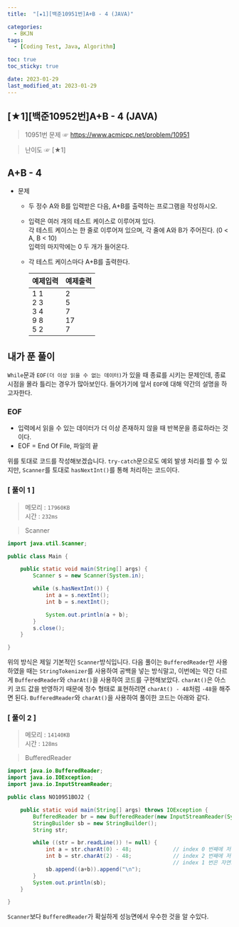 ```yaml
---
title:  "[★1][백준10951번]A+B - 4 (JAVA)" 

categories:
  - BKJN
tags:
  - [Coding Test, Java, Algorithm]

toc: true
toc_sticky: true

date: 2023-01-29
last_modified_at: 2023-01-29
---
```

[★1][백준10952번]A+B - 4 (JAVA)
----
> 10951번 문제 ☞ <https://www.acmicpc.net/problem/10951>  

> 난이도 ☞ [★1]
  
## A+B - 4  
  
- 문제
  - 두 정수 A와 B를 입력받은 다음, A+B를 출력하는 프로그램을 작성하시오.
  - 입력은 여러 개의 테스트 케이스로 이루어져 있다.<br>각 테스트 케이스는 한 줄로 이루어져 있으며, 각 줄에 A와 B가 주어진다. (0 < A, B < 10)<br>입력의 마지막에는 0 두 개가 들어온다.
  - 각 테스트 케이스마다 A+B를 출력한다.
    
	|예제입력|예제출력|
	|:--|:--|
	|1 1<br>2 3<br>3 4<br>9 8<br>5 2|2<br>5<br>7<br>17<br>7|

  
## 내가 푼 풀이  
`While`문과 `EOF(더 이상 읽을 수 없는 데이터)`가 있을 때 종료를 시키는 문제인데, 종료시점을 몰라 틀리는 경우가 많아보인다. 들어가기에 앞서 `EOF`에 대해 약간의 설명을 하고자한다.
### EOF
- 입력에서 읽을 수 있는 데이터가 더 이상 존재하지 않을 때 반복문을 종료하라는 것이다.
- EOF = End Of File, 파일의 끝

위를 토대로 코드를 작성해보겠습니다. `try-catch`문으로도 예외 발생 처리를 할 수 있지만, `Scanner`를 토대로 `hasNextInt()`를 통해 처리하는 코드이다.
### [ 풀이 1 ]  
>메모리 : `17960KB`  
>시간 : `232ms`  

> Scanner
  
```java
import java.util.Scanner;

public class Main {

	public static void main(String[] args) {
		Scanner s = new Scanner(System.in);

		while (s.hasNextInt()) {
			int a = s.nextInt();
			int b = s.nextInt();

			System.out.println(a + b);
		}
		s.close();
	}

}
```
위의 방식은 제일 기본적인 `Scanner`방식입니다.
다음 풀이는 `BufferedReader`만 사용하였을 때는 `StringTokenizer`를 사용하여 공백을 넣는 방식말고, 이번에는 약간 다르게 `BufferedReader`와 `charAt()`을 사용하여 코드를 구현해보았다. `charAt()`은 아스키 코드 값을 반영하기 때문에 정수 형태로 표현하려면 `charAt() - 48`처럼 `-48`을 해주면 된다. `BufferedReader`와 `charAt()`을 사용하여 풀이한 코드는 아래와 같다.
### [ 풀이 2 ]  
>메모리 : `14140KB`  
>시간 : `128ms`  
  
>BufferedReader
  
```java
import java.io.BufferedReader;
import java.io.IOException;
import java.io.InputStreamReader;

public class NO10951BOJ2 {

	public static void main(String[] args) throws IOException {
		BufferedReader br = new BufferedReader(new InputStreamReader(System.in));
		StringBuilder sb = new StringBuilder();
		String str;

		while ((str = br.readLine()) != null) {
			int a = str.charAt(0) - 48;             // index 0 번째에 저장
			int b = str.charAt(2) - 48;             // index 2 번째에 저장
													// index 1 번은 자연스럽게 공백(" ")이 됨
			sb.append((a+b)).append("\n");
		}
		System.out.println(sb);
	}

}
```
`Scanner`보다 `BufferedReader`가 확실하게 성능면에서 우수한 것을 알 수있다.